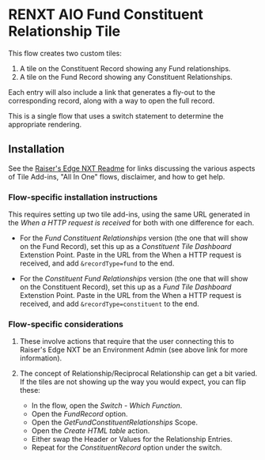 # RENXT AIO Fund Constituent Relationship Tile

This flow creates two custom tiles: 
1. A tile on the Constituent Record showing any Fund relationships. 
2. A tile on the Fund Record showing any Constituent Relationships. 

Each entry will also include a link that generates a fly-out to the corresponding record, along with a way to open the full record. 

This is a single flow that uses a switch statement to determine the appropriate rendering. 

## Installation
See the [Raiser's Edge NXT Readme](../README.md) for links discussing the various aspects of Tile Add-ins, "All In One" flows, disclaimer, and how to get help. 

### Flow-specific installation instructions
This requires setting up two tile add-ins, using the same URL generated in the _When a HTTP request is received_ for both with one difference for each. 

* For the _Fund Constituent Relationships_ version (the one that will show on the Fund Record), set this up as a _Constituent Tile Dashboard_ Extenstion Point.  Paste in the URL from the When a HTTP request is received, and add `&recordType=fund` to the end.

* For the _Constituent Fund Relationships_ version (the one that will show on the Constituent Record), set this up as a _Fund Tile Dashboard_ Extenstion Point.  Paste in the URL from the When a HTTP request is received, and add `&recordType=constituent` to the end. 

### Flow-specific considerations
1. These involve actions that require that the user connecting this to Raiser's Edge NXT be an Environment Admin (see above link for more information). 

2. The concept of Relationship/Reciprocal Relationship can get a bit varied.  If the tiles are not showing up the way you would expect, you can flip these:
   * In the flow, open the _Switch - Which Function_.
   * Open the _FundRecord_ option. 
   * Open the _GetFundConstituentRelationships_ Scope.
   * Open the _Create HTML table_ action. 
   * Either swap the Header or Values for the Relationship Entries. 
   * Repeat for the _ConstituentRecord_ option under the switch. 
